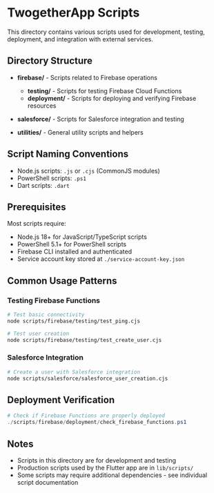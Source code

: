 # TwogetherApp Scripts

This directory contains various scripts used for development, testing, deployment, and integration with external services.

## Directory Structure

- **firebase/** - Scripts related to Firebase operations
  - **testing/** - Scripts for testing Firebase Cloud Functions
  - **deployment/** - Scripts for deploying and verifying Firebase resources

- **salesforce/** - Scripts for Salesforce integration and testing

- **utilities/** - General utility scripts and helpers

## Script Naming Conventions

- Node.js scripts: `.js` or `.cjs` (CommonJS modules)
- PowerShell scripts: `.ps1`
- Dart scripts: `.dart`

## Prerequisites

Most scripts require:
- Node.js 18+ for JavaScript/TypeScript scripts
- PowerShell 5.1+ for PowerShell scripts
- Firebase CLI installed and authenticated
- Service account key stored at `./service-account-key.json`

## Common Usage Patterns

### Testing Firebase Functions

```bash
# Test basic connectivity
node scripts/firebase/testing/test_ping.cjs

# Test user creation
node scripts/firebase/testing/test_create_user.cjs
```

### Salesforce Integration

```bash
# Create a user with Salesforce integration
node scripts/salesforce/salesforce_user_creation.cjs
```

## Deployment Verification

```powershell
# Check if Firebase Functions are properly deployed
./scripts/firebase/deployment/check_firebase_functions.ps1
```

## Notes

- Scripts in this directory are for development and testing
- Production scripts used by the Flutter app are in `lib/scripts/`
- Some scripts may require additional dependencies - see individual script documentation 